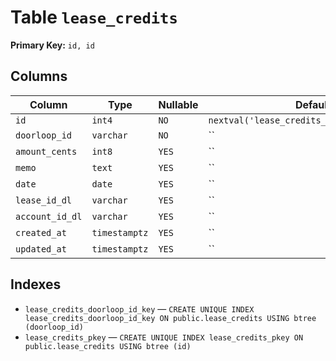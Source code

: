 # Table `lease_credits`

**Primary Key:** `id, id`

## Columns

| Column | Type | Nullable | Default |
|---|---|---|---|
| `id` | `int4` | `NO` | `nextval('lease_credits_id_seq'::regclass)` |
| `doorloop_id` | `varchar` | `NO` | `` |
| `amount_cents` | `int8` | `YES` | `` |
| `memo` | `text` | `YES` | `` |
| `date` | `date` | `YES` | `` |
| `lease_id_dl` | `varchar` | `YES` | `` |
| `account_id_dl` | `varchar` | `YES` | `` |
| `created_at` | `timestamptz` | `YES` | `` |
| `updated_at` | `timestamptz` | `YES` | `` |

## Indexes

- `lease_credits_doorloop_id_key` — `CREATE UNIQUE INDEX lease_credits_doorloop_id_key ON public.lease_credits USING btree (doorloop_id)`
- `lease_credits_pkey` — `CREATE UNIQUE INDEX lease_credits_pkey ON public.lease_credits USING btree (id)`